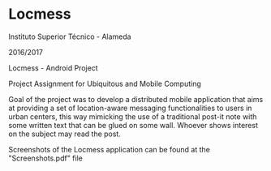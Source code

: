 # Locmess
Instituto Superior Técnico - Alameda

2016/2017

Locmess - Android Project

Project Assignment for Ubiquitous and Mobile Computing

Goal of the project was to develop a distributed mobile application that aims at providing a set of location-aware messaging functionalities to users in urban centers, this way mimicking the use of a traditional post-it note with some written text that can be glued on some wall. Whoever shows interest on the subject may read the post.

Screenshots of the Locmess application can be found at the "Screenshots.pdf" file
